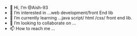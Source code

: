 - 👋 Hi, I’m @Aish-93
- 👀 I’m interested in ...web development/front End lib
- 🌱 I’m currently learning ...java script/ html /css/ front end lib.
- 💞️ I’m looking to collaborate on ...
- 📫 How to reach me ...

<!---
Aish-93/Aish-93 is a ✨ special ✨ repository because its `README.md` (this file) appears on your GitHub profile.
You can click the Preview link to take a look at your changes.
--->

